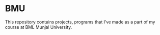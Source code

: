 # BMU
This repository contains projects, programs that I've made as a part of my course at BML Munjal University. 
